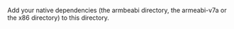 Add your native dependencies (the armbeabi directory, the armeabi-v7a or the x86 directory) to this directory.